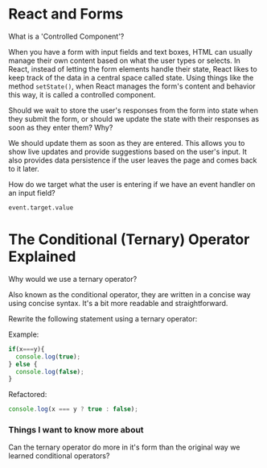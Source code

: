 # React and Forms

What is a 'Controlled Component'?

When you have a form with input fields and text boxes, HTML can usually manage their own content based on what the user types or selects. In React, instead of letting the form elements handle their state, React likes to keep track of the data in a central space called state. Using things like the method `setState()`, when React manages the form's content and behavior this way, it is called a controlled component.

Should we wait to store the user's responses from the form into state when they submit the form, or should we update the state with their responses as soon as they enter them? Why?

We should update them as soon as they are entered. This allows you to show live updates and provide suggestions based on the user's input. It also provides data persistence if the user leaves the page and comes back to it later.

How do we target what the user is entering if we have an event handler on an input field?

`event.target.value`

# The Conditional (Ternary) Operator Explained

Why would we use a ternary operator?

Also known as the conditional operator, they are written in a concise way using concise syntax. It's a bit more readable and straightforward.

Rewrite the following statement using a ternary operator:

Example:

``` javascript
if(x===y){
  console.log(true);
} else {
  console.log(false);
}
```

Refactored:

``` javascript
console.log(x === y ? true : false);
```

### Things I want to know more about

Can the ternary operator do more in it's form than the original way we learned conditional operators?
